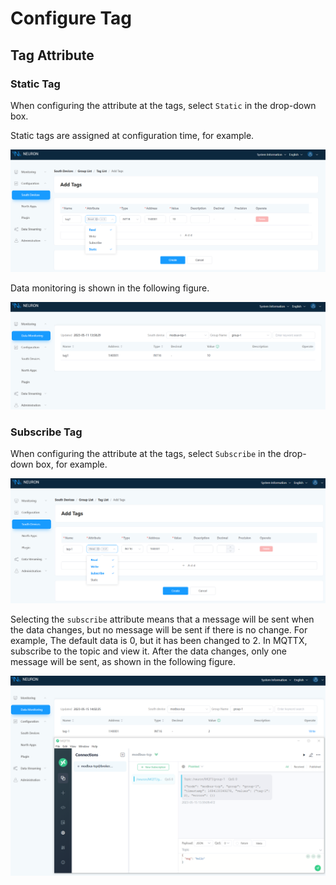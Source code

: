 # Configure Tag

## Tag Attribute

### Static Tag

When configuring the attribute at the tags, select `Static` in the drop-down box.

Static tags are assigned at configuration time, for example.

![tag_static](./assets/tag_static.png)

Data monitoring is shown in the following figure.

![monitor_static](./assets/monitor_static.png)

### Subscribe Tag

When configuring the attribute at the tags, select `Subscribe` in the drop-down box, for example.


![tag_subscribe](./assets/tag_subscribe.png)

Selecting the `subscribe` attribute means that a message will be sent when the data changes, but no message will be sent if there is no change. 
For example, The default data is 0, but it has been changed to 2.
In MQTTX, subscribe to the topic and view it. After the data changes, only one message will be sent, as shown in the following figure.

![mqttx_subscribe](./assets/mqttx_subscribe.png)
